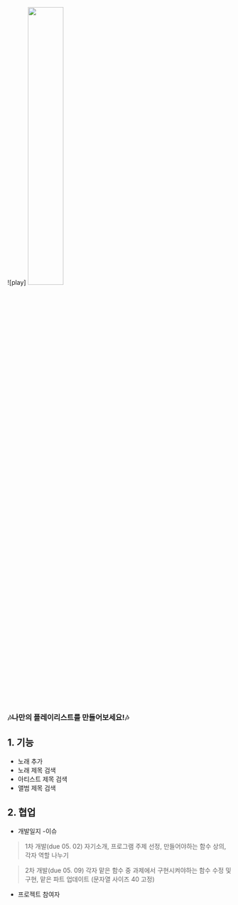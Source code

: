 ![play]
<img src ="https://user-images.githubusercontent.com/74174059/117560786-bb2bed80-b0cb-11eb-99de-1c61de0373fa.jpg" width= "40%">


### 🎶나만의 플레이리스트를 만들어보세요!🎶 

## 1. 기능
* 노래 추가
* 노래 제목 검색
* 아티스트 제목 검색
* 앨범 제목 검색 

## 2. 협업 
* 개발일지 -이슈 
> 1차 개발(due 05. 02) 자기소개, 프로그램 주제 선정, 만들어야하는 함수 상의, 각자 역할 나누기 

> 2차 개발(due 05. 09)
>  각자 맡은 함수 중 과제에서 구현시켜야하는 함수 수정 및 구현, 맡은 파트 업데이트 (문자열 사이즈 40 고정)

* 프로젝트 참여자 
